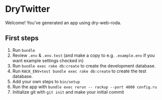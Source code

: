 # DryTwitter

Welcome! You’ve generated an app using dry-web-roda.

## First steps

1. Run `bundle`
2. Review `.env` & `.env.test` (and make a copy to e.g. `.example.env` if you want example settings checked in)
3. Run `bundle exec rake db:create` to create the development database.
4. Run `RACK_ENV=test bundle exec rake db:create` to create the test database.
5. Add your own steps to `bin/setup`
6. Run the app with `bundle exec rerun -- rackup --port 4000 config.ru`
7. Initialize git with `git init` and make your initial commit
